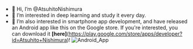 - 👋 Hi, I’m @AtsuhitoNishimura
- 👀 I’m interested in deep learning and study it every day.
- 🌱 I’m also interested in smartphone app development, and have released an Android app like this on the Google store. If you're interested, you can download it __[here]__(https://play.google.com/store/apps/developer?id=Atsuhito+Nishimura)!
![Android_App](https://user-images.githubusercontent.com/66617189/187903591-8d4d256a-89fb-4dce-99ad-6166d6090d96.png)

<!---
AtsuhitoNishimura/AtsuhitoNishimura is a ✨ special ✨ repository because its `README.md` (this file) appears on your GitHub profile.
You can click the Preview link to take a look at your changes.
--->

